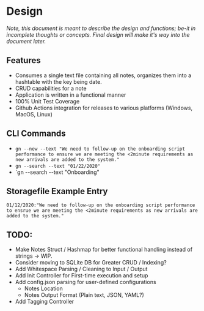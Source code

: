 # Design

_Note, this document is meant to describe the design and functions; be-it in incomplete thoughts or concepts. Final design will make it's way into the document later._


## Features
- Consumes a single text file containing all notes, organizes them into a hashtable with the key being date.
- CRUD capabilities for a note
- Application is written in a functional manner
- 100% Unit Test Coverage
- Github Actions integration for releases to various platforms (Windows, MacOS, Linux)

## CLI Commands

- `gn --new --text "We need to follow-up on the onboarding script performance to ensure we are meeting the <2minute requirements as new arrivals are added to the system."`
- `gn --search --text "01/22/2020"`
- `gn --search --text "Onboarding"

## Storagefile Example Entry

`01/12/2020:"We need to follow-up on the onboarding script performance to ensrue we are meeting the <2minute requirements as new arrivals are added to the system."`

## TODO:

- Make Notes Struct / Hashmap for better functional handling instead of strings -> WIP.
- Consider moving to SQLite DB for Greater CRUD / Indexing?
- Add Whitespace Parsing / Cleaning to Input / Output
- Add Init Controller for First-time execution and setup
- Add config.json parsing for user-defined configurations
    - Notes Location
    - Notes Output Format (Plain text, JSON, YAML?)
- Add Tagging Controller
